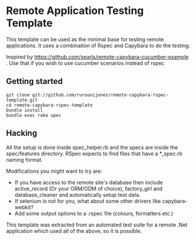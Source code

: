 # Remote Application Testing Template

This template can be used as the minimal base for testing remote applications. 
It uses a combination of Rspec and Capybara to do the testing.

Inspired by https://github.com/searls/remote-capybara-cucumber-example . 
Use that if you wish to use cucumber scenarios instead of rspec

## Getting started

    git clone git://github.com/rurounijones/remote-capybara-rspec-template.git
    cd remote-capybara-rspec-template
    bundle install
    bundle exec rake spec

## Hacking

All the setup is done inside spec_helper.rb and the specs are inside the spec/features
directory. RSpec expects to find files that have a *_spec.rb naming format.

Modifications you might want to try are:

* If you have access to the remote site's database then include active_record
(Or your ORM/ODM of choice), factory_girl and database_cleaner and automatically setup test data.
* If selenium is not for you, what about some other drivers like capybara-webkit?
* Add some output options to a .rspec file (colours, formatters etc.)

This template was extracted from an automated test suite for a remote .Net application
which used all of the above, so it is possible.
